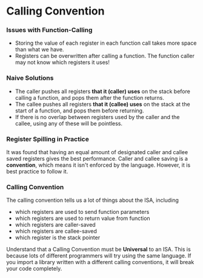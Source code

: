 # Calling Convention
### Issues with Function-Calling
* Storing the value of each register in each function call takes more space than what we have.
* Registers can be overwritten after calling a function. The function caller may not know which registers it uses!

### Naive Solutions
* The caller pushes all registers **that it (caller) uses** on the stack before calling a function, and pops them after the function returns.
* The callee pushes all registers **that it (callee) uses** on the stack at the start of a function, and pops them before returning.
* If there is no overlap between registers used by the caller and the callee, using any of these will be pointless.

### Register Spilling in Practice
It was found that having an equal amount of designated caller and callee saved registers gives the best performance. Caller and callee saving is a **convention**, which means it isn't enforced by the language. However, it is best practice to follow it.

### Calling Convention
The calling convention tells us a lot of things about the ISA, including

* which registers are used to send function parameters
* which registers are used to return value from function
* which registers are caller-saved
* which registers are callee-saved
* which register is the stack pointer

Understand that a Calling Convention must be **Universal** to an ISA. This is because lots of different programmers will try using the same language. If you import a library written with a different calling conventions, it will break your code completely. 